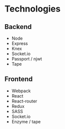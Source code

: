 # Technologies

## Backend
- Node
- Express
- Knex
- Socket.io
- Passport / njwt
- Tape

## Frontend
- Webpack
- React
- React-router
- Redux
- SASS
- Socket.io
- Enzyme / tape
